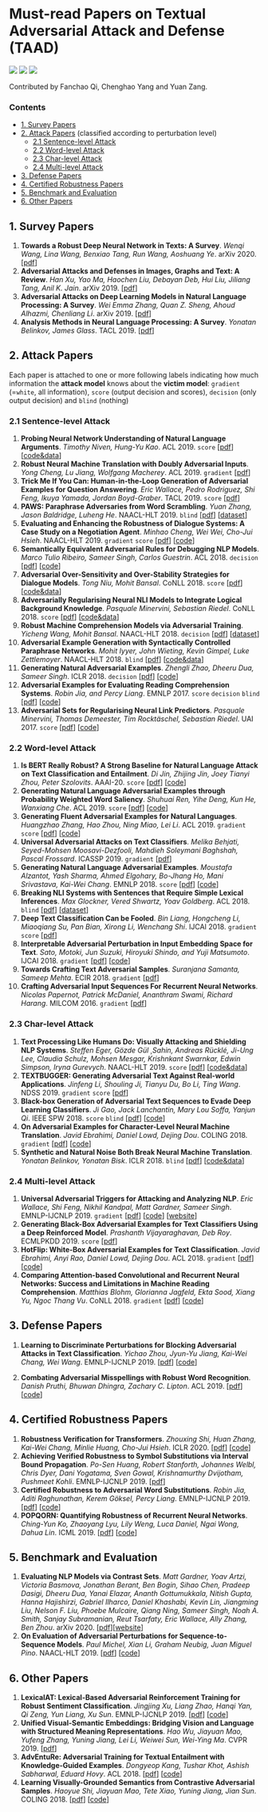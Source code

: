 # Must-read Papers on Textual Adversarial Attack and Defense (TAAD)

![](https://img.shields.io/github/last-commit/thunlp/TAADpapers?color=blue) ![](https://img.shields.io/badge/PaperNumber-47-brightgreen) ![](https://img.shields.io/badge/PRs-Welcome-red) 

Contributed by Fanchao Qi, Chenghao Yang and Yuan Zang.

### Contents

* [1. Survey Papers](#1-survey-papers)
* [2. Attack Papers](#2-attack-papers) (classified according to perturbation level)
	* [2.1 Sentence-level Attack](#21-sentence-level-attack)
	* [2.2 Word-level Attack](#22-word-level-attack) 
	* [2.3 Char-level Attack](#23-char-level-attack)
	* [2.4 Multi-level Attack](#24-multi-level-attack)
* [3. Defense Papers](#3-defense-papers)
* [4. Certified Robustness Papers](#4-certified-robustness-papers)
* [5. Benchmark and Evaluation](#5-benchmark-and-evaluation)
* [6. Other Papers](#6-other-papers)



## 1. Survey Papers

1. **Towards a Robust Deep Neural Network in Texts: A Survey**.
*Wenqi Wang, Lina Wang, Benxiao Tang, Run Wang, Aoshuang Ye*. arXiv 2020. [[pdf](https://arxiv.org/pdf/1902.07285.pdf)]
1. **Adversarial Attacks and Defenses in Images, Graphs and Text: A Review**.
*Han Xu, Yao Ma, Haochen Liu, Debayan Deb, Hui Liu, Jiliang Tang, Anil K. Jain*. arXiv 2019. [[pdf](https://arxiv.org/pdf/1909.08072.pdf)]
1. **Adversarial Attacks on Deep Learning Models in Natural Language Processing: A Survey**.
*Wei Emma Zhang, Quan Z. Sheng, Ahoud Alhazmi, Chenliang Li*. arXiv 2019. [[pdf](https://arxiv.org/pdf/1901.06796.pdf)]
1. **Analysis Methods in Neural Language Processing: A Survey**.
*Yonatan Belinkov, James Glass*. TACL 2019. [[pdf](https://www.aclweb.org/anthology/papers/Q/Q19/Q19-1004/)]

## 2. Attack Papers

Each paper is attached to one or more following labels indicating how much information the **attack model** knows about the **victim model**: `gradient` (=`white`, all information), `score` (output decision and scores), `decision` (only output decision) and `blind` (nothing)

### 2.1 Sentence-level Attack
1. **Probing Neural Network Understanding of Natural Language Arguments**.
*Timothy Niven, Hung-Yu Kao*. ACL 2019. `score` [[pdf](https://www.aclweb.org/anthology/P19-1459.pdf)] [[code&data](https://github.com/IKMLab/arct2)]
1. **Robust Neural Machine Translation with Doubly Adversarial Inputs**.
*Yong Cheng, Lu Jiang, Wolfgang Macherey*. ACL 2019. `gradient` [[pdf](https://www.aclweb.org/anthology/P19-1425)]
1. **Trick Me If You Can: Human-in-the-Loop Generation of Adversarial Examples for Question Answering**.
*Eric Wallace, Pedro Rodriguez, Shi Feng, Ikuya Yamada, Jordan Boyd-Graber*. TACL 2019. `score` [[pdf](https://www.aclweb.org/anthology/Q19-1029.pdf)]
1. **PAWS: Paraphrase Adversaries from Word Scrambling**.
*Yuan Zhang, Jason Baldridge, Luheng He*. NAACL-HLT 2019. `blind` [[pdf](https://www.aclweb.org/anthology/N19-1131)] [[dataset](https://g.co/dataset/paws)]
1. **Evaluating and Enhancing the Robustness of Dialogue Systems: A Case Study on a Negotiation Agent**.
*Minhao Cheng, Wei Wei, Cho-Jui Hsieh*. NAACL-HLT 2019. `gradient` `score` [[pdf](https://www.aclweb.org/anthology/N19-1336)] [[code](https://github.com/cmhcbb/Robustness-of-Dialogue-systems)]
1. **Semantically Equivalent Adversarial Rules for Debugging NLP Models**.
*Marco Tulio Ribeiro, Sameer Singh, Carlos Guestrin*. ACL 2018. `decision` [[pdf](https://aclweb.org/anthology/P18-1079)] [[code](https://github.com/marcotcr/sears)]
1. **Adversarial Over-Sensitivity and Over-Stability Strategies for Dialogue Models**.
*Tong Niu, Mohit Bansal*. CoNLL 2018. `score` [[pdf](https://www.aclweb.org/anthology/K18-1047)] [[code&data](https://github.com/WolfNiu/AdversarialDialogue)]
1. **Adversarially Regularising Neural NLI Models to Integrate Logical Background Knowledge**.
*Pasquale Minervini, Sebastian Riedel*. CoNLL 2018. `score` [[pdf](https://www.aclweb.org/anthology/K18-1007)] [[code&data](https://github.com/uclmr/adversarial-nli/)]
1. **Robust Machine Comprehension Models via Adversarial Training**.
*Yicheng Wang, Mohit Bansal*. NAACL-HLT 2018. `decision` [[pdf](https://www.aclweb.org/anthology/N18-2091)] [[dataset](https://drive.google.com/drive/folders/19Ye31SUpxdVyLzfaB2B7orbqSl9aOHfQ)]
1. **Adversarial Example Generation with Syntactically Controlled Paraphrase Networks**.
*Mohit Iyyer, John Wieting, Kevin Gimpel, Luke Zettlemoyer*. NAACL-HLT 2018. `blind` [[pdf](https://www.aclweb.org/anthology/N18-1170)] [[code&data](https://github.com/miyyer/scpn)]
1. **Generating Natural Adversarial Examples**.
*Zhengli Zhao, Dheeru Dua, Sameer Singh*. ICLR 2018. `decision` [[pdf](https://arxiv.org/pdf/1710.11342.pdf)] [[code](https://github.com/zhengliz/natural-adversary)]
1. **Adversarial Examples for Evaluating Reading Comprehension Systems**.
*Robin Jia, and Percy Liang*. EMNLP 2017. `score` `decision` `blind` [[pdf](https://www.aclweb.org/anthology/D17-1215)] [[code](https://github.com/robinjia/adversarial-squad)]
1. **Adversarial Sets for Regularising Neural Link Predictors**.
*Pasquale Minervini, Thomas Demeester, Tim Rocktäschel, Sebastian Riedel*. UAI 2017. `score` [[pdf](https://arxiv.org/pdf/1707.07596.pdf)] [[code](https://github.com/uclmr/inferbeddings)]

### 2.2 Word-level Attack
1. **Is BERT Really Robust? A Strong Baseline for Natural Language Attack on Text Classification and Entailment**.
*Di Jin, Zhijing Jin, Joey Tianyi Zhou, Peter Szolovits*. AAAI-20. `score` [[pdf](https://arxiv.org/pdf/1907.11932v4)] [[code](https://github.com/wqj111186/TextFooler)]
1. **Generating Natural Language Adversarial Examples through Probability Weighted Word Saliency**.
*Shuhuai Ren, Yihe Deng, Kun He, Wanxiang Che*. ACL 2019. `score` [[pdf](https://www.aclweb.org/anthology/P19-1103.pdf)] [[code](https://github.com/JHL-HUST/PWWS/)]
1. **Generating Fluent Adversarial Examples for Natural Languages**.
*Huangzhao Zhang, Hao Zhou, Ning Miao, Lei Li*. ACL 2019. `gradient` `score` [[pdf](https://www.aclweb.org/anthology/P19-1559)] [[code](https://github.com/LC-John/Metropolis-Hastings-Attacker)]
1. **Universal Adversarial Attacks on Text Classifiers**.
*Melika Behjati, Seyed-Mohsen Moosavi-Dezfooli, Mahdieh Soleymani Baghshah, Pascal Frossard*. ICASSP 2019. `gradient` [[pdf](https://ieeexplore.ieee.org/abstract/document/8682430)]
1. **Generating Natural Language Adversarial Examples**.
*Moustafa Alzantot, Yash Sharma, Ahmed Elgohary, Bo-Jhang Ho, Mani Srivastava, Kai-Wei Chang*. EMNLP 2018. `score` [[pdf](https://www.aclweb.org/anthology/D18-1316)] [[code](https://github.com/nesl/nlp_adversarial_examples)]
1. **Breaking NLI Systems with Sentences that Require Simple Lexical Inferences**.
*Max Glockner, Vered Shwartz, Yoav Goldberg*. ACL 2018. `blind` [[pdf](https://www.aclweb.org/anthology/P18-2103)] [[dataset](https://github.com/BIU-NLP/Breaking_NLI)]
1. **Deep Text Classification Can be Fooled**.
*Bin Liang, Hongcheng Li, Miaoqiang Su, Pan Bian, Xirong Li, Wenchang Shi*. IJCAI 2018. `gradient` `score` [[pdf](https://arxiv.org/ftp/arxiv/papers/1704/1704.08006.pdf)]
1. **Interpretable Adversarial Perturbation in Input Embedding Space for Text**.
*Sato, Motoki, Jun Suzuki, Hiroyuki Shindo, and Yuji Matsumoto*. IJCAI 2018. `gradient` [[pdf](https://arxiv.org/pdf/1805.02917.pdf)] [[code](https://github.com/aonotas/interpretable-adv)]
1. **Towards Crafting Text Adversarial Samples**.
*Suranjana Samanta, Sameep Mehta*. ECIR 2018. `gradient` [[pdf](https://arxiv.org/pdf/1707.02812.pdf)]
1. **Crafting Adversarial Input Sequences For Recurrent Neural Networks**.
*Nicolas Papernot, Patrick McDaniel, Ananthram Swami, Richard Harang*. MILCOM 2016. `gradient` [[pdf](https://arxiv.org/pdf/1604.08275.pdf)]

### 2.3 Char-level Attack

1. **Text Processing Like Humans Do: Visually Attacking and Shielding NLP Systems**.
*Steffen Eger, Gözde Gül ¸Sahin, Andreas Rücklé, Ji-Ung Lee, Claudia Schulz, Mohsen Mesgar, Krishnkant Swarnkar, Edwin Simpson, Iryna Gurevych*. NAACL-HLT 2019. `score` [[pdf](https://www.aclweb.org/anthology/N19-1165)] [[code&data](https://github.com/UKPLab/naacl2019-like-humans-visual-attacks)]
1. **TEXTBUGGER: Generating Adversarial Text Against Real-world Applications**.
*Jinfeng Li, Shouling Ji, Tianyu Du, Bo Li, Ting Wang*. NDSS 2019. `gradient` `score` [[pdf](https://arxiv.org/pdf/1812.05271.pdf)]
1. **Black-box Generation of Adversarial Text Sequences to Evade Deep Learning Classifiers**.
*Ji Gao, Jack Lanchantin, Mary Lou Soffa, Yanjun Qi*. IEEE SPW 2018. `score` `blind` [[pdf](https://ieeexplore.ieee.org/document/8424632)] [[code](https://github.com/QData/deepWordBug)]
1. **On Adversarial Examples for Character-Level Neural Machine Translation**.
*Javid Ebrahimi, Daniel Lowd, Dejing Dou*. COLING 2018. `gradient` [[pdf](https://www.aclweb.org/anthology/C18-1055)] [[code](https://github.com/jebivid/adversarial-nmt)]
1. **Synthetic and Natural Noise Both Break Neural Machine Translation**.
*Yonatan Belinkov, Yonatan Bisk*. ICLR 2018. `blind` [[pdf](https://arxiv.org/pdf/1711.02173.pdf)] [[code&data](https://github.com/ybisk/charNMT-noise)]

### 2.4 Multi-level Attack
1. **Universal Adversarial Triggers for Attacking and Analyzing NLP**.
*Eric Wallace, Shi Feng, Nikhil Kandpal, Matt Gardner, Sameer Singh*. EMNLP-IJCNLP 2019. `gradient` [[pdf](https://arxiv.org/pdf/1908.07125.pdf)] [[code](https://github.com/Eric-Wallace/universal-triggers)] [[website](http://www.ericswallace.com/triggers)]
1. **Generating Black-Box Adversarial Examples for Text Classifiers Using a Deep Reinforced Model**.
*Prashanth Vijayaraghavan, Deb Roy*. ECMLPKDD 2019. `score` [[pdf](https://ecmlpkdd2019.org/downloads/paper/852.pdf)]
1. **HotFlip: White-Box Adversarial Examples for Text Classification**.
*Javid Ebrahimi, Anyi Rao, Daniel Lowd, Dejing Dou*. ACL 2018. `gradient` [[pdf](https://www.aclweb.org/anthology/P18-2006)] [[code](https://github.com/AnyiRao/WordAdver)]
1. **Comparing Attention-based Convolutional and Recurrent Neural Networks: Success and Limitations in Machine Reading Comprehension**.
*Matthias Blohm, Glorianna Jagfeld, Ekta Sood, Xiang Yu, Ngoc Thang Vu*. CoNLL 2018. `gradient` [[pdf](https://www.aclweb.org/anthology/K18-1011)] [[code](https://github.com/DigitalPhonetics/reading-comprehension)]

## 3. Defense Papers

1. **Learning to Discriminate Perturbations for Blocking Adversarial Attacks in Text Classification**.
*Yichao Zhou, Jyun-Yu Jiang, Kai-Wei Chang, Wei Wang*. EMNLP-IJCNLP 2019. [[pdf](https://www.aclweb.org/anthology/D19-1496.pdf)] [[code](https://github.com/joey1993/bert-defender)]

1. **Combating Adversarial Misspellings with Robust Word Recognition**.
*Danish Pruthi, Bhuwan Dhingra, Zachary C. Lipton*. ACL 2019. [[pdf](https://www.aclweb.org/anthology/P19-1561.pdf)] [[code](https://github.com/danishpruthi/adversarial-misspellings)]

## 4. Certified Robustness Papers

1. **Robustness Verification for Transformers**.
*Zhouxing Shi, Huan Zhang, Kai-Wei Chang, Minlie Huang, Cho-Jui Hsieh*. ICLR 2020. [[pdf](https://arxiv.org/pdf/2002.06622.pdf)] [[code](https://github.com/shizhouxing/Robustness-Verification-for-Transformers)]
1. **Achieving Verified Robustness to Symbol Substitutions via Interval Bound Propagation**.
*Po-Sen Huang, Robert Stanforth, Johannes Welbl, Chris Dyer, Dani Yogatama, Sven Gowal, Krishnamurthy Dvijotham, Pushmeet Kohli*. EMNLP-IJCNLP 2019. [[pdf](https://www.aclweb.org/anthology/D19-1419.pdf)]
1. **Certified Robustness to Adversarial Word Substitutions**.
*Robin Jia, Aditi Raghunathan, Kerem Göksel, Percy Liang*. EMNLP-IJCNLP 2019. [[pdf](https://www.aclweb.org/anthology/D19-1423.pdf)] [[code](https://github.com/robinjia/certified-word-sub)]
1. **POPQORN: Quantifying Robustness of Recurrent Neural Networks**.
*Ching-Yun Ko, Zhaoyang Lyu, Lily Weng, Luca Daniel, Ngai Wong, Dahua Lin*. ICML 2019. [[pdf](http://proceedings.mlr.press/v97/ko19a/ko19a.pdf)] [[code](https://github.com/ZhaoyangLyu/POPQORN)]


## 5. Benchmark and Evaluation
1. **Evaluating NLP Models via Contrast Sets**.
*Matt Gardner, Yoav Artzi, Victoria Basmova, Jonathan Berant, Ben Bogin, Sihao Chen, Pradeep Dasigi, Dheeru Dua, Yanai Elazar, Ananth Gottumukkala, Nitish Gupta, Hanna Hajishirzi, Gabriel Ilharco, Daniel Khashabi, Kevin Lin, Jiangming Liu, Nelson F. Liu, Phoebe Mulcaire, Qiang Ning, Sameer Singh, Noah A. Smith, Sanjay Subramanian, Reut Tsarfaty, Eric Wallace, Ally Zhang, Ben Zhou*. arXiv 2020. [[pdf](https://arxiv.org/pdf/2004.02709.pdf)][[website](https://allennlp.org/contrast-sets)]
1. **On Evaluation of Adversarial Perturbations for Sequence-to-Sequence Models**.
*Paul Michel, Xian Li, Graham Neubig, Juan Miguel Pino*. NAACL-HLT 2019. [[pdf](https://www.aclweb.org/anthology/N19-1314)] [[code](https://github.com/pmichel31415/teapot-nlp)]

## 6. Other Papers

1. **LexicalAT: Lexical-Based Adversarial Reinforcement Training for Robust Sentiment Classification**.
*Jingjing Xu, Liang Zhao, Hanqi Yan, Qi Zeng, Yun Liang, Xu Sun*. EMNLP-IJCNLP 2019. [[pdf](https://www.aclweb.org/anthology/D19-1554.pdf)] [[code](https://github.com/lancopku/LexicalAT)]
1. **Unified Visual-Semantic Embeddings: Bridging Vision and Language with Structured Meaning Representations**.
*Hao Wu, Jiayuan Mao, Yufeng Zhang, Yuning Jiang, Lei Li, Weiwei Sun, Wei-Ying Ma*. CVPR 2019. [[pdf](http://openaccess.thecvf.com/content_CVPR_2019/papers/Wu_Unified_Visual-Semantic_Embeddings_Bridging_Vision_and_Language_With_Structured_Meaning_CVPR_2019_paper.pdf)]
1. **AdvEntuRe: Adversarial Training for Textual Entailment with Knowledge-Guided Examples**.
*Dongyeop Kang, Tushar Khot, Ashish Sabharwal, Eduard Hovy*. ACL 2018. [[pdf](https://www.aclweb.org/anthology/P18-1225)] [[code](https://github.com/dykang/adventure)]
1. **Learning Visually-Grounded Semantics from Contrastive Adversarial Samples**.
*Haoyue Shi, Jiayuan Mao, Tete Xiao, Yuning Jiang, Jian Sun*. COLING 2018.
[[pdf](https://aclweb.org/anthology/C18-1315)] [[code](https://github.com/ExplorerFreda/VSE-C)]

